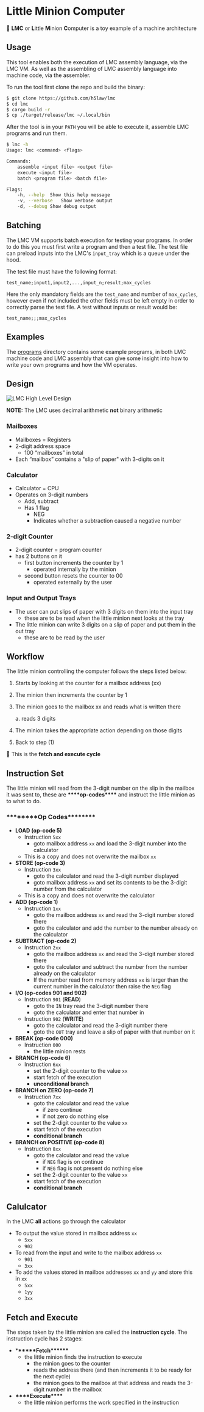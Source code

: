 # Little Minion Computer

📌 **LMC** or **L**ittle **M**inion **C**omputer is a toy example of a machine architecture

## Usage

This tool enables both the execution of LMC assembly language, via the LMC VM.
As well as the assembling of LMC assembly language into machine code, via the
assembler.

To run the tool first clone the repo and build the binary:

```sh
$ git clone https://github.com/h5law/lmc
$ cd lmc
$ cargo build -r
$ cp ./target/release/lmc ~/.local/bin
```

After the tool is in your `PATH` you will be able to execute it, assemble LMC
programs and run them.

```sh
$ lmc -h
Usage: lmc <command> <flags>

Commands:
	assemble <input file> <output file>
	execute <input file>
	batch <program file> <batch file>

Flags:
	-h, --help	Show this help message
	-v, --verbose	Show verbose output
	-d, --debug	Show debug output
```

## Batching

The LMC VM supports batch execution for testing your programs. In order to do
this you must first write a program and then a test file. The test file can
preload inputs into the LMC's `input_tray` which is a queue under the hood.

The test file must have the following format:

```
test_name;input1,input2,...,input_n;result;max_cycles
```

Here the only mandatory fields are the `test_name` and number of `max_cycles`,
however even if not included the other fields must be left empty in order to
correctly parse the test file. A test without inputs or result would be:

```
test_name;;;max_cycles
```

## Examples

The [programs](./programs) directory contains some example programs, in both
LMC machine code and LMC assembly that can give some insight into how to write
your own programs and how the VM operates.

## Design

![LMC High Level Design](./lmc-design.png "LMC High Level Design")

**NOTE:** The LMC uses decimal arithmetic **not** binary arithmetic

### Mailboxes

- Mailboxes = Registers
- 2-digit address space
  - 100 “mailboxes” in total
- Each “mailbox” contains a "slip of paper" with 3-digits on it

### Calculator

- Calculator = CPU
- Operates on 3-digit numbers
  - Add, subtract
  - Has 1 flag
    - NEG
    - Indicates whether a subtraction caused a negative number

### 2-digit Counter

- 2-digit counter = program counter
- has 2 buttons on it
  - first button increments the counter by 1
    - operated internally by the minion
  - second button resets the counter to 00
    - operated externally by the user

### Input and Output Trays

- The user can put slips of paper with 3 digits on them into the input tray
  - these are to be read when the little minion next looks at the tray
- The little minion can write 3 digits on a slip of paper and put them in the
  out tray
  - these are to be read by the user

## Workflow

The little minion controlling the computer follows the steps listed below:

1. Starts by looking at the counter for a mailbox address (xx)

1. The minion then increments the counter by 1

1. The minion goes to the mailbox xx and reads what is written there

   a. reads 3 digits

1. The minion takes the appropriate action depending on those digits

1. Back to step (1)

📌 This is the **fetch and execute cycle**

## Instruction Set

The little minion will read from the 3-digit number on the slip in the mailbox
it was sent to, these are **\*\*\*\***op-codes**\*\*\*\*** and instruct the little minion as to what to
do.

### **\*\***\*\*\*\***\*\***Op Codes**\*\***\*\*\*\***\*\***

- **LOAD (op-code 5)**
  - Instruction `5xx`
    - goto mailbox address `xx` and load the 3-digit number into the calculator
  - This is a copy and does not overwrite the mailbox `xx`
- **STORE (op-code 3)**
  - Instruction `3xx`
    - goto the calculator and read the 3-digit number displayed
    - goto mailbox address `xx` and set its contents to be the 3-digit number
      from the calculator
  - This is a copy and does not overwrite the calculator
- **ADD (op-code 1)**
  - Instruction `1xx`
    - goto the mailbox address `xx` and read the 3-digit number stored there
    - goto the calculator and add the number to the number already on the
      calculator
- **SUBTRACT (op-code 2)**
  - Instruction `2xx`
    - goto the mailbox address `xx` and read the 3-digit number stored there
    - goto the calculator and subtract the number from the number already on
      the calculator
    - If the number read from memory address `xx` is larger than the current
      number in the calculator then raise the `NEG` flag
- **I/O (op-codes 901 and 902)**
  - Instruction `901` (**READ**)
    - goto the `IN` tray read the 3-digit number there
    - goto the calculator and enter that number in
  - Instruction `902` (**WRITE**)
    - goto the calculator and read the 3-digit number there
    - goto the `OUT` tray and leave a slip of paper with that number on it
- **BREAK (op-code 000)**
  - Instruction `000`
    - the little minion rests
- **BRANCH (op-code 6)**
  - Instruction `6xx`
    - set the 2-digit counter to the value `xx`
    - start fetch of the execution
    - **unconditional branch**
- **BRANCH on ZERO (op-code 7)**
  - Instruction `7xx`
    - goto the calculator and read the value
      - if zero continue
      - if not zero do nothing else
    - set the 2-digit counter to the value `xx`
    - start fetch of the execution
    - **conditional branch**
- **BRANCH on POSITIVE (op-code 8)**
  - Instruction `8xx`
    - goto the calculator and read the value
      - if `NEG` flag is on continue
      - if `NEG` flag is not present do nothing else
    - set the 2-digit counter to the value `xx`
    - start fetch of the execution
    - **conditional branch**

## Calulcator

In the LMC **all** actions go through the calculator

- To output the value stored in mailbox address `xx`
  - `5xx`
  - `902`
- To read from the input and write to the mailbox address `xx`
  - `901`
  - `3xx`
- To add the values stored in mailbox addresses `xx` and `yy` and store this in
  `xx`
  - `5xx`
  - `1yy`
  - `3xx`

## Fetch and Execute

The steps taken by the little minion are called the **instruction cycle**. The
instruction cycle has 2 stages:

- \***\*\*\*\*\***Fetch\***\*\*\*\*\***
  - the little minion finds the instruction to execute
    - the minion goes to the counter
    - reads the address there (and then increments it to be ready for the
      next cycle)
    - the minion goes to the mailbox at that address and reads the 3-digit
      number in the mailbox
- **\*\*\*\***Execute**\*\*\*\***
  - the little minion performs the work specified in the instruction

